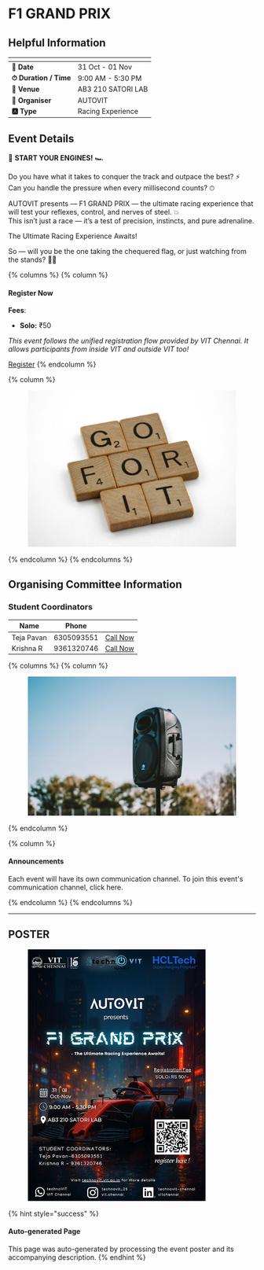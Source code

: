 # F1 GRAND PRIX

## Helpful Information

<table data-view="cards"><thead><tr><th></th><th></th></tr></thead><tbody><tr><td><strong>📅 Date</strong></td><td>31 Oct - 01 Nov</td></tr><tr><td><strong>⏱ Duration / Time</strong></td><td>9:00 AM - 5:30 PM</td></tr><tr><td><strong>📍 Venue</strong></td><td>AB3 210 SATORI LAB</td></tr><tr><td><strong>👤 Organiser</strong></td><td>AUTOVIT</td></tr><tr><td><strong>🅰️ Type</strong></td><td>Racing Experience</td></tr></tbody></table>

## Event Details

🏁 **START YOUR ENGINES!** 🏎

Do you have what it takes to conquer the track and outpace the best? ⚡\
Can you handle the pressure when every millisecond counts? ⏱

AUTOVIT presents — F1 GRAND PRIX — the ultimate racing experience that will test your reflexes, control, and nerves of steel. 💥\
This isn’t just a race — it’s a test of precision, instincts, and pure adrenaline.

The Ultimate Racing Experience Awaits!

So — will you be the one taking the chequered flag, or just watching from the stands? 🏁🔥

{% columns %}
{% column %}
#### Register Now

**Fees**:

* **Solo:** ₹50

_This event follows the unified registration flow provided by VIT Chennai. It allows participants from inside VIT and outside VIT too!_

<a href="https://chennaievents.vit.ac.in/technovit/" class="button primary" data-icon="rocket-launch">Register</a>
{% endcolumn %}

{% column %}
<figure><img src="../../.gitbook/assets/photo 1607000975574 0b425df6975a" alt=""><figcaption></figcaption></figure>
{% endcolumn %}
{% endcolumns %}

## Organising Committee Information

### Student Coordinators

<table data-card-size="large" data-view="cards"><thead><tr><th>Name</th><th data-type="number">Phone</th><th></th></tr></thead><tbody><tr><td>Teja Pavan</td><td>6305093551</td><td><a href="tel:6305093551" class="button secondary">Call Now</a></td></tr><tr><td>Krishna R</td><td>9361320746</td><td><a href="tel:9361320746" class="button secondary">Call Now</a></td></tr></tbody></table>

{% columns %}
{% column %}
<figure><img src="../../.gitbook/assets/photo 1650897877751 4446f52a0cb3" alt=""><figcaption></figcaption></figure>
{% endcolumn %}

{% column %}
#### Announcements

Each event will have its own communication channel. To join this event's communication channel, click here.


{% endcolumn %}
{% endcolumns %}

***

## POSTER

<figure><img src="../../.gitbook/assets/image (7) (1) (1).png" alt=""><figcaption></figcaption></figure>

{% hint style="success" %}
#### Auto-generated Page

This page was auto-generated by processing the event poster and its accompanying description.
{% endhint %}
